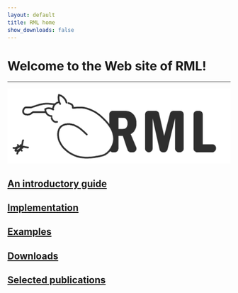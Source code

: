 ```yaml
---
layout: default
title: RML home
show_downloads: false
---
```

# Welcome to the Web site of RML!

* * *

![Logo](/images/logoBW.png)

## [An introductory guide](rml.md)

## [Implementation](implementation.md)

## [Examples](examples.md)

## [Downloads](downloads.md)

## [Selected publications](biblio.md)
